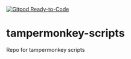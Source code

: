 [![Gitpod Ready-to-Code](https://img.shields.io/badge/Gitpod-Ready--to--Code-blue?logo=gitpod)](https://gitpod.io/#https://github.com/Radomiej/tampermonkey-scripts) 

# tampermonkey-scripts
Repo for tampermonkey scripts
